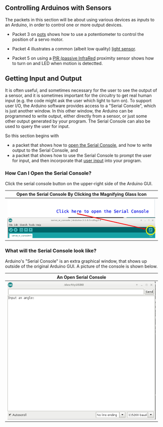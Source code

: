 ## Controlling Arduinos with Sensors ##

The packets in this section will be about using various devices 
as *inputs* to an Arduino, in order to control one or more output devices.

* Packet 3 on [pots](3c-potentiometers) shows how to use a potentiometer to control 
the position of a servo motor.

* Packet 4 illustrates a common (albeit low quality) [light sensor](3d-light-sensor).

* Packet 5 on using a [PIR (passive InfraRed](3e-proximity-sensor) proximity sensor
shows how to turn on and LED when motion is detectted.

## Getting Input and Output ##

It is often useful, and sometimes necessary for the user to see the output of
a sensor, and it is sometimes important for the circuitry to get real human input
(e.g. the code might ask the user which light to turn on).  To support user I/O,
the Arduino software provides access to a "Serial Console", which is just another
window.  In this other window, the Arduino can be programmed to write output,
either directly from a sensor, or just some other output generated by your program.
The Serial Console can also be used to query the user for input.

So this section begins with
* a packet that shows how to [open the Serial Console](3a-output), and how to write output to 
the Serial Console, and
* a packet that shows how to use the Serial Console to prompt the user for input, and
then incorporate that [user input](3b-input) into your program.

### How Can I Open the Serial Console? ###

Click the serial console button on the upper-right side of the Arduino GUI.

| Open the Serial Console By Clicking the Magnifying Glass Icon |
|:-------------------------------------------------------------:|
| ![](images/opensc.png)                                        |

### What will the Serial Console look like? ###

Arduino's "Serial Console" is an extra graphical window, that shows up outside
of the original Arduino GUI.  A picture of the console is shown below.

| An Open Serial Console                   |
|:----------------------------------------:|
| ![](images/showsc.png)                   |

